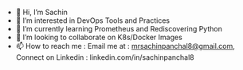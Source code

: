 - 👋 Hi, I’m Sachin
- 👀 I’m interested in DevOps Tools and Practices
- 🌱 I’m currently learning Prometheus and Rediscovering Python
- 💞️ I’m looking to collaborate on K8s/Docker Images
- 📫 How to reach me : Email me at : mrsachinpanchal8@gmail.com, Connect on Linkedin : linkedin.com/in/sachinpanchal8

<!---
sachin08/sachin08 is a ✨ special ✨ repository because its `README.md` (this file) appears on your GitHub profile.
You can click the Preview link to take a look at your changes.
--->
